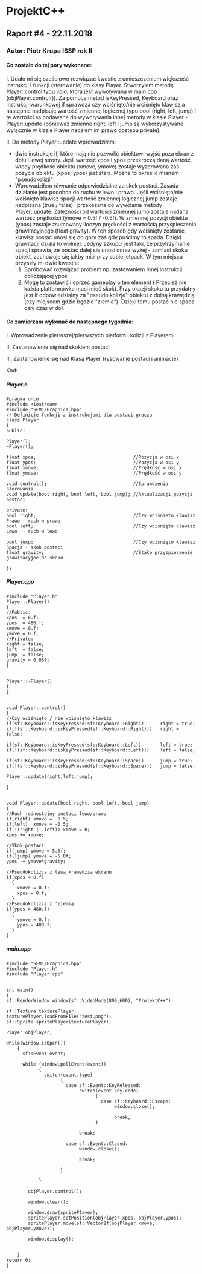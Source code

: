 # ProjektC++
## Raport #4 - 22.11.2018
### Autor: Piotr Krupa ISSP rok II

#### Co zostało do tej pory wykonane:
 I. Udało mi się cześciowo rozwiązać kwestie z umieszczeniem większość instrukcji i funkcji (sterowanie) do klasy Player.
    Stworzyłem metodę Player::control typu void, która jest wywoływana w main.cpp (objPlayer.control()). Za pomocą metod
    isKeyPressed, Keyboard oraz instrukcji warunkowej if sprawdza czy wciśnięto/nie wciśnięto klawisz a następnie nadpisuję 
    wartość zmiennej logicznej typu bool (right, left, jump) i te wartości są podawane do wywoływania innej metody w klasie 
    Player - Player::update (ponieważ zmienne right, left i jump są wykorzystywane wyłącznie w klasie Player nadałem im
    prawo dostępu private).
    
    
 II. Do metody Player::update wprowadziłem:
   + dwie instrukcje if, które mają nie pozwolić obiektowi wyjść poza ekran z dołu i lewej strony.
     Jęśli wartość xpos i ypos przekroczą daną wartość, wtedy prędkość obiektu (xmove, ymove) 
     zostaje wyzerowana zaś pozycja obiektu (xpos, ypos) jest stała. Można to określić mianem
     "pseudokolizji"
   + Wprowadziłem równanie odpowiedzialne za skok postaci. Zasada działanie jest podobna do
     ruchu w lewo i prawo. Jęśli wciśnięto/nie wciśnięto klawisz spacji wartość zmiennej 
     logicznej jump zostaje nadpisana (true / false) i przekazana do wywołania metody
     Player::update. Zależności od wartości zmiennej jump zostaje nadana wartość prędkości 
     (ymove = 0.5f / -0.5f). W zmiennej pozycji obiektu (ypos) zostaje zsumowany iloczyn 
     prędkości z wartością przyspieszenia grawitacyjnego (float gravity). W ten sposób
     gdy wciśnięty zostanie klawisz postać unosi się do góry zaś gdy puścimy to spada.
     Dzięki grawitacji działa to wolniej. Jedyny szkopuł jest taki, że przytrzymanie
     spacji sprawia, że postać dalej się unosi coraz wyżej - zamiast skoku obiekt, zachowuje
     się jakby miał przy sobie jetpack.
     W tym miejscu przyszły mi dwie kwestie:
     1. Spróbować rozwiązać problem np. zastowaniem innej instrukcji obliczającej ypos
     2. Mogę to zostawić i oprzeć gameplay o ten element ( Przecież nie każda platformówka
        musi mieć skok).
     Przy okazji skoku tu przydatny jest if odpowiedzialny za "pseudo kolizje" obiektu
     z dolną krawędzią (czy miejscem gdzie będzie "ziemia"). Dzięki temu postać nie spada 
     cały czas w dół.
 
#### Co zamierzam wykonać do następnego tygodnia:
  I. Wprowadzenie pierwszej/pierwszych platform i kolizji z Playerem
  
  
  II. Zastanowienie się nad skokiem postaci 
  
  
  III. Zastanowienie się nad Klasą Player (rysowanie postaci i animacje)
  
  Kod:
  ##### Player.h
  ```
#pragma once
#include <iostream>
#include "SFML/Graphics.hpp"
// Definicje funkcji z instrukcjami dla postaci gracza
class Player
{
 public:
  
  Player();
  ~Player();
  
  float xpos;                                    //Pozycja w osi x
  float ypos;                                    //Pozycja w osi y
  float xmove;                                   //Prędkość w osi x
  float ymove;                                   //Prędkość w osi y
  
  void control();                                //Sprawdzenia Sterowania
  void update(bool right, bool left, bool jump); //Aktualizacji pozycji postaci 
 
 private:
  bool right;                                    //Czy wciśnieto klawisz Prawo - ruch w prawo
  bool left;                                     //Czy wciśnięto klawisz Lewo  - ruch w lewo

  bool jump;                                     //Czy wciśnięto klawisz Spacja - skok postaci
  float gravity;                                 //Stałe przyspieszenie grawitacyjne do skoku
  
};
  ```
  
  ##### Player.cpp
  ```
#include "Player.h"
Player::Player()
{
 //Public:
 xpos  = 0.f;
 ypos  = 480.f;
 xmove = 0.f;
 ymove = 0.f;
 //Private:
 right = false;
 left  = false;
 jump  = false;
 gravity = 0.05f;
}


Player::~Player()
{
}


void Player::control()
{
 //Czy wciśnięto / nie wciśnięto klawisz
 if(sf::Keyboard::isKeyPressed(sf::Keyboard::Right))      right = true;
 if(!(sf::Keyboard::isKeyPressed(sf::Keyboard::Right)))   right = false;

 if(sf::Keyboard::isKeyPressed(sf::Keyboard::Left))       left = true;
 if(!(sf::Keyboard::isKeyPressed(sf::Keyboard::Left)))    left = false;

 if(sf::Keyboard::isKeyPressed(sf::Keyboard::Space))      jump = true;
 if(!(sf::Keyboard::isKeyPressed(sf::Keyboard::Space)))   jump = false;

 Player::update(right,left,jump);

}


void Player::update(bool right, bool left, bool jump)
{ 
  //Ruch jednostajny postaci lewo/prawo
  if(right) xmove =  0.5; 
  if(left)  xmove = -0.5; 
  if(!(right || left)) xmove = 0;
  xpos += xmove;
  
  //Skok postaci   
  if(jump) ymove = 5.0f;
  if(!jump) ymove = -5.0f;
  ypos -= ymove*gravity;
   
  //Pseudokolizja z lewą krawędzią ekranu
  if(xpos < 0.f)
    {
      xmove = 0.f;
      xpos = 0.f;
    }
  //Pseudokolizja z 'ziemią' 
  if(ypos > 480.f)
    {
      ymove = 0.f;
      ypos = 480.f;
    }
}

  ```
  
  ##### main.cpp
  ```
  #include "SFML/Graphics.hpp"
#include "Player.h"
#include "Player.cpp"


int main()
{
 sf::RenderWindow window(sf::VideoMode(800,600), "ProjektC++");
 
 sf::Texture texturePlayer;
 texturePlayer.loadFromFile("test.png");
 sf::Sprite spritePlayer(texturePlayer);

 Player objPlayer;
 
 while(window.isOpen())
      {
        sf::Event event;
 
        while (window.pollEvent(event))
              {
                switch(event.type)
                      {
                        case sf::Event::KeyReleased:
                             switch(event.key.code)
                                   {
                                     case sf::Keyboard::Escape:
                                          window.close();

                                          break; 
                                   }
                             
                             break;                               
                        
                        case sf::Event::Closed:
                             window.close();

                             break;
 
                      } 
 
              }
     
          objPlayer.control();

          window.clear();

          window.draw(spritePlayer);
          spritePlayer.setPosition(objPlayer.xpos, objPlayer.ypos);
          spritePlayer.move(sf::Vector2f(objPlayer.xmove, objPlayer.ymove));

          window.display();
          

      }
return 0;
}
  
  ```
